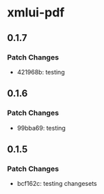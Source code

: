 # xmlui-pdf

## 0.1.7

### Patch Changes

- 421968b: testing

## 0.1.6

### Patch Changes

- 99bba69: testing

## 0.1.5

### Patch Changes

- bcf162c: testing changesets
